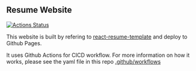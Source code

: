 ## Resume Website

[![Actions Status](https://github.com/limkhashing/limkhashing.github.io/workflows/Github%20Pages/badge.svg)](https://github.com/limkhashing/limkhashing.github.io/actions)

This website is built by refering to [react-resume-template](https://github.com/tbakerx/react-resume-template) and deploy to Github Pages.

It uses Github Actions for CICD workflow. For more information on how it works, please see the yaml file in this repo [.github/workflows](https://github.com/limkhashing/limkhashing.github.io/blob/development/.github/workflows/nodejs.yml)

